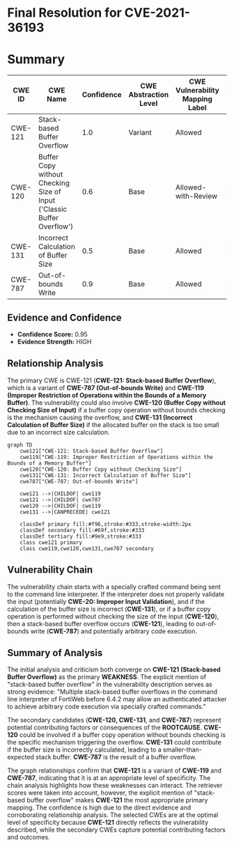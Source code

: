# Final Resolution for CVE-2021-36193

# Summary
| CWE ID | CWE Name | Confidence | CWE Abstraction Level | CWE Vulnerability Mapping Label | CWE-Vulnerability Mapping Notes |
|---|---|---|---|---|---|
| CWE-121 | Stack-based Buffer Overflow | 1.0 | Variant | Allowed | Primary CWE |
| CWE-120 | Buffer Copy without Checking Size of Input ('Classic Buffer Overflow') | 0.6 | Base | Allowed-with-Review | Secondary Candidate |
| CWE-131 | Incorrect Calculation of Buffer Size | 0.5 | Base | Allowed | Secondary Candidate |
| CWE-787 | Out-of-bounds Write | 0.9 | Base | Allowed | Secondary Candidate |

## Evidence and Confidence

*   **Confidence Score:** 0.95
*   **Evidence Strength:** HIGH

## Relationship Analysis
The primary CWE is CWE-121 (**CWE-121: Stack-based Buffer Overflow**), which is a variant of **CWE-787 (Out-of-bounds Write)** and **CWE-119 (Improper Restriction of Operations within the Bounds of a Memory Buffer)**. The vulnerability could also involve **CWE-120 (Buffer Copy without Checking Size of Input)** if a buffer copy operation without bounds checking is the mechanism causing the overflow, and **CWE-131 (Incorrect Calculation of Buffer Size)** if the allocated buffer on the stack is too small due to an incorrect size calculation.

```mermaid
graph TD
    cwe121["CWE-121: Stack-based Buffer Overflow"]
    cwe119["CWE-119: Improper Restriction of Operations within the Bounds of a Memory Buffer"]
    cwe120["CWE-120: Buffer Copy without Checking Size"]
    cwe131["CWE-131: Incorrect Calculation of Buffer Size"]
    cwe787["CWE-787: Out-of-bounds Write"]

    cwe121 -->|CHILDOF| cwe119
    cwe121 -->|CHILDOF| cwe787
    cwe120 -->|CHILDOF| cwe119
    cwe131 -->|CANPRECEDE| cwe121
    
    classDef primary fill:#f96,stroke:#333,stroke-width:2px
    classDef secondary fill:#69f,stroke:#333
    classDef tertiary fill:#9e9,stroke:#333
    class cwe121 primary
    class cwe119,cwe120,cwe131,cwe787 secondary
```

## Vulnerability Chain
The vulnerability chain starts with a specially crafted command being sent to the command line interpreter. If the interpreter does not properly validate the input (potentially **CWE-20: Improper Input Validation**), and if the calculation of the buffer size is incorrect (**CWE-131**), or if a buffer copy operation is performed without checking the size of the input (**CWE-120**), then a stack-based buffer overflow occurs (**CWE-121**), leading to out-of-bounds write (**CWE-787**) and potentially arbitrary code execution.

## Summary of Analysis
The initial analysis and criticism both converge on **CWE-121 (Stack-based Buffer Overflow)** as the primary **WEAKNESS**. The explicit mention of "stack-based buffer overflow" in the vulnerability description serves as strong evidence: "Multiple stack-based buffer overflows in the command line interpreter of FortiWeb before 6.4.2 may allow an authenticated attacker to achieve arbitrary code execution via specially crafted commands."

The secondary candidates (**CWE-120, CWE-131**, and **CWE-787**) represent potential contributing factors or consequences of the **ROOTCAUSE**. **CWE-120** could be involved if a buffer copy operation without bounds checking is the specific mechanism triggering the overflow. **CWE-131** could contribute if the buffer size is incorrectly calculated, leading to a smaller-than-expected stack buffer. **CWE-787** is the result of a buffer overflow.

The graph relationships confirm that **CWE-121** is a variant of **CWE-119** and **CWE-787**, indicating that it is at an appropriate level of specificity. The chain analysis highlights how these weaknesses can interact. The retriever scores were taken into account, however, the explicit mention of "stack-based buffer overflow" makes **CWE-121** the most appropriate primary mapping. The confidence is high due to the direct evidence and corroborating relationship analysis. The selected CWEs are at the optimal level of specificity because **CWE-121** directly reflects the vulnerability described, while the secondary CWEs capture potential contributing factors and outcomes.